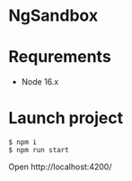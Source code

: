 # NgSandbox

# Requrements

* Node 16.x

# Launch project

```
$ npm i
$ npm run start
```

Open http://localhost:4200/
